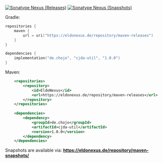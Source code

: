[![Sonatype Nexus (Releases)](https://img.shields.io/nexus/r/de.chojo/cjda-util?nexusVersion=3&server=https%3A%2F%2Feldonexus.de&style=flat-square)][nexus_releases]
[![Sonatype Nexus (Snapshots)](https://img.shields.io/nexus/s/de.chojo/cjda-util?server=https%3A%2F%2Feldonexus.de&style=flat-square&color=orange)][nexus_snapshots]

Gradle:
``` kotlin
repositories {
    maven {
        url = uri("https://eldonexus.de/repository/maven-releases")
    }
}

dependencies {
    implementation("de.chojo", "cjda-util", "1.0.0")
}
```

Maven:
``` xml
    <repositories>
        <repository>
            <id>EldoNexus</id>
            <url>https://eldonexus.de/repository/maven-releases</url>
        </repository>
    </repositories>
    
    <dependencies>
        <dependency>
            <groupId>de.chojo</groupId>
            <artifactId>cjda-util</artifactId>
            <version>1.0.0</version>
        </dependency>
    </dependencies>
```

Snapshots are available via: **https://eldonexus.de/repository/maven-snapshots/**

[nexus_releases]: https://eldonexus.de/#browse/browse:maven-releases:de%2Fchojo%2Fcjda-util
[nexus_snapshots]: https://eldonexus.de/#browse/browse:maven-snapshots:de%2Fchojo%2Fcjda-util
